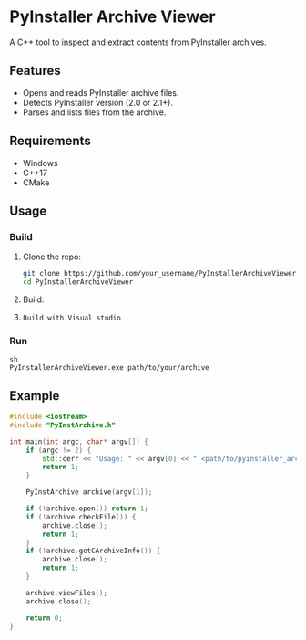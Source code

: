 # PyInstaller Archive Viewer

A C++ tool to inspect and extract contents from PyInstaller archives.

## Features
- Opens and reads PyInstaller archive files.
- Detects PyInstaller version (2.0 or 2.1+).
- Parses and lists files from the archive.

## Requirements
- Windows
- C++17
- CMake

## Usage

### Build
1. Clone the repo:
    ```sh
    git clone https://github.com/your_username/PyInstallerArchiveViewer.git
    cd PyInstallerArchiveViewer
    ```
2. Build:
3. ```
   Build with Visual studio 
    ```

### Run
    sh
    PyInstallerArchiveViewer.exe path/to/your/archive
    

## Example

```cpp
#include <iostream>
#include "PyInstArchive.h"

int main(int argc, char* argv[]) {
    if (argc != 2) {
        std::cerr << "Usage: " << argv[0] << " <path/to/pyinstaller_archive>" << std::endl;
        return 1;
    }

    PyInstArchive archive(argv[1]);

    if (!archive.open()) return 1;
    if (!archive.checkFile()) {
        archive.close();
        return 1;
    }
    if (!archive.getCArchiveInfo()) {
        archive.close();
        return 1;
    }

    archive.viewFiles();
    archive.close();

    return 0;
}
